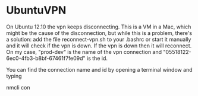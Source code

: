 UbuntuVPN
=========
On Ubuntu 12.10 the vpn keeps disconnecting. This is a VM in a Mac, which might be the cause of the disconnection, but while this is a problem, there's a solution: add the file reconnect-vpn.sh to your .bashrc or start it manually and it will check if the vpn is down. If the vpn is down then it will reconnect.
On my case, "prod-dev" is the name of the vpn connection and "05518122-6ec0-4fb3-b8bf-67461f7fe09d" is the id.

You can find the connection name and id by opening a terminal window and typing

nmcli con
